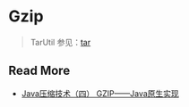 # Gzip

> TarUtil 参见：[tar](Compress/tar.md)



## Read More

- [Java压缩技术（四） GZIP——Java原生实现](https://snowolf.iteye.com/blog/643010)

  
